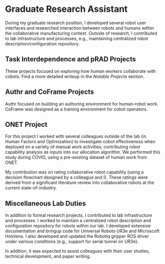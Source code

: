 # Graduate Research Assistant
During my graduate research position, I developed several robot user interfaces and researched interaction between robots and humans within the collaborative manufacturing context. Outside of research, I contributed to lab infrastructure and processes, e.g., maintaining centralized robot description/configuration repository.

## Task Interdependence and pRAD Projects
These projects focused on exploring how human workers collaborate with cobots. Find a more detailed writeup in the *Notable Projects* section.

## Authr and CoFrame Projects
Authr focused on building an authoring environment for human-robot work. CoFrame was designed as a training environment for cobot operators.

## ONET Project
For this project I worked with several colleagues outside of the lab (in Human Factors and Optimization) to investigate cobot effectiveness when deployed on a variety of manual work activities; contributing robot capability analysis as inputs into our allocation algorithm. We performed this study during COVID, using a pre-existing dataset of human work from ONET. 

My contribution was on rating collaborative robot capability (using a decision flowchart designed by a colleague and I). These ratings were derived from a significant literature review into collaborative robots at the current state-of-industry.

## Miscellaneous Lab Duties
In addition to formal research projects, I contributed to lab infrastructure and processes. I worked to maintain a centralized robot description and configuration repository for robots within our lab. I developed extensive documentation and bringup code for Universal Robots UR3e and Microscoft Hololens. I also developed and updated the Robotiq gripper ROS driver under various conditions (e.g., support for serial tunnel on UR3e).

In addition, it was expected to assist colleagues with their user studies, technical development, and paper writing.